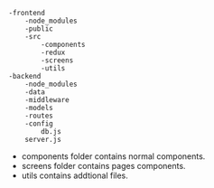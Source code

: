 

```text
-frontend
    -node_modules
	-public
	-src
		-components
		-redux
		-screens
		-utils
-backend
	-node_modules
	-data
	-middleware
	-models
	-routes
	-config
		db.js
	server.js
```

- components folder contains normal components.
- screens folder contains pages components.
- utils contains addtional files.